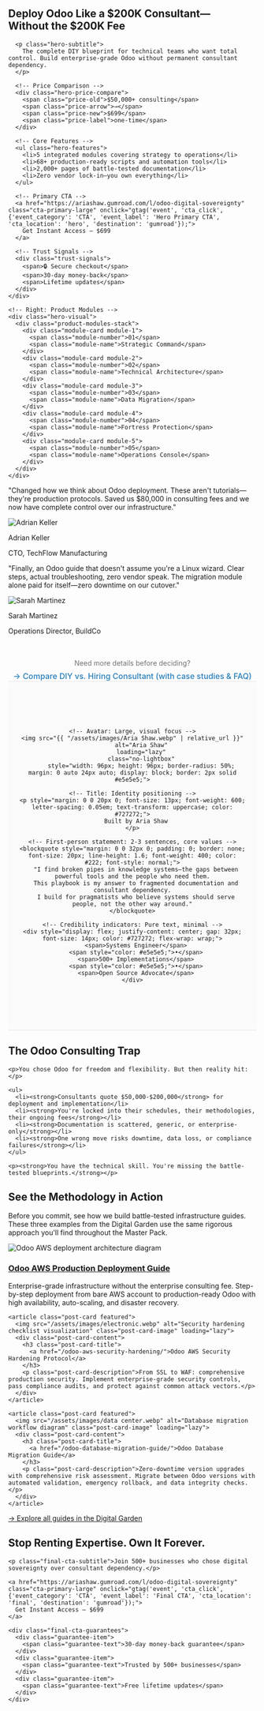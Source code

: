 <!-- Hero Conversion Section -->
<section class="hero-conversion-section">
  <div class="hero-grid">
    <!-- Left: Hero Content -->
    <div class="hero-content">
      <h1>Deploy Odoo Like a $200K Consultant—<br>Without the $200K Fee</h1>

      <p class="hero-subtitle">
        The complete DIY blueprint for technical teams who want total control. Build enterprise-grade Odoo without permanent consultant dependency.
      </p>

      <!-- Price Comparison -->
      <div class="hero-price-compare">
        <span class="price-old">$50,000+ consulting</span>
        <span class="price-arrow">→</span>
        <span class="price-new">$699</span>
        <span class="price-label">one-time</span>
      </div>

      <!-- Core Features -->
      <ul class="hero-features">
        <li>5 integrated modules covering strategy to operations</li>
        <li>68+ production-ready scripts and automation tools</li>
        <li>2,000+ pages of battle-tested documentation</li>
        <li>Zero vendor lock-in—you own everything</li>
      </ul>

      <!-- Primary CTA -->
      <a href="https://ariashaw.gumroad.com/l/odoo-digital-sovereignty" class="cta-primary-large" onclick="gtag('event', 'cta_click', {'event_category': 'CTA', 'event_label': 'Hero Primary CTA', 'cta_location': 'hero', 'destination': 'gumroad'});">
        Get Instant Access — $699
      </a>

      <!-- Trust Signals -->
      <div class="trust-signals">
        <span>🔒 Secure checkout</span>
        <span>30-day money-back</span>
        <span>Lifetime updates</span>
      </div>
    </div>

    <!-- Right: Product Modules -->
    <div class="hero-visual">
      <div class="product-modules-stack">
        <div class="module-card module-1">
          <span class="module-number">01</span>
          <span class="module-name">Strategic Command</span>
        </div>
        <div class="module-card module-2">
          <span class="module-number">02</span>
          <span class="module-name">Technical Architecture</span>
        </div>
        <div class="module-card module-3">
          <span class="module-number">03</span>
          <span class="module-name">Data Migration</span>
        </div>
        <div class="module-card module-4">
          <span class="module-number">04</span>
          <span class="module-name">Fortress Protection</span>
        </div>
        <div class="module-card module-5">
          <span class="module-number">05</span>
          <span class="module-name">Operations Console</span>
        </div>
      </div>
    </div>
  </div>
</section>

<!-- Social Proof Section -->
<section class="social-proof-section">
  <div class="social-proof-grid">
    <div class="social-proof-card">
      <p class="social-proof-quote">"Changed how we think about Odoo deployment. These aren't tutorials—they're production protocols. Saved us $80,000 in consulting fees and we now have complete control over our infrastructure."</p>
      <div class="testimonial-author">
        <img src="/assets/images/Adrian Keller.webp" alt="Adrian Keller" class="testimonial-photo no-lightbox" loading="lazy">
        <div class="testimonial-info">
          <p class="social-proof-author">Adrian Keller</p>
          <p class="social-proof-role">CTO, TechFlow Manufacturing</p>
        </div>
      </div>
    </div>
    <div class="social-proof-card">
      <p class="social-proof-quote">"Finally, an Odoo guide that doesn't assume you're a Linux wizard. Clear steps, actual troubleshooting, zero vendor speak. The migration module alone paid for itself—zero downtime on our cutover."</p>
      <div class="testimonial-author">
        <img src="/assets/images/Sarah Martinez.webp" alt="Sarah Martinez" class="testimonial-photo no-lightbox" loading="lazy">
        <div class="testimonial-info">
          <p class="social-proof-author">Sarah Martinez</p>
          <p class="social-proof-role">Operations Director, BuildCo</p>
        </div>
      </div>
    </div>
  </div>

  <!-- Link to detailed comparison -->
  <div class="section-container" style="text-align: center; margin-top: 48px;">
    <p style="color: #727272; font-size: 14px; margin-bottom: 8px;">Need more details before deciding?</p>
    <a href="/products/" style="color: #267CB9; text-decoration: none; font-size: 16px; font-weight: 500;">→ Compare DIY vs. Hiring Consultant (with case studies & FAQ)</a>
  </div>
</section>

<!-- Author Proof Section -->
<section class="author-proof-section" style="padding: 80px 20px; background: #fafafa; border-top: 1px solid #e5e5e5; border-bottom: 1px solid #e5e5e5;">
  <div style="max-width: 700px; margin: 0 auto; text-align: center;">

    <!-- Avatar: Large, visual focus -->
    <img src="{{ "/assets/images/Aria Shaw.webp" | relative_url }}"
         alt="Aria Shaw"
         loading="lazy"
         class="no-lightbox"
         style="width: 96px; height: 96px; border-radius: 50%; margin: 0 auto 24px auto; display: block; border: 2px solid #e5e5e5;">

    <!-- Title: Identity positioning -->
    <p style="margin: 0 0 20px 0; font-size: 13px; font-weight: 600; letter-spacing: 0.05em; text-transform: uppercase; color: #727272;">
      Built by Aria Shaw
    </p>

    <!-- First-person statement: 2-3 sentences, core values -->
    <blockquote style="margin: 0 0 32px 0; padding: 0; border: none; font-size: 20px; line-height: 1.6; font-weight: 400; color: #222; font-style: normal;">
      "I find broken pipes in knowledge systems—the gaps between powerful tools and the people who need them.
      This playbook is my answer to fragmented documentation and consultant dependency.
      I build for pragmatists who believe systems should serve people, not the other way around."
    </blockquote>

    <!-- Credibility indicators: Pure text, minimal -->
    <div style="display: flex; justify-content: center; gap: 32px; font-size: 14px; color: #727272; flex-wrap: wrap;">
      <span>Systems Engineer</span>
      <span style="color: #e5e5e5;">•</span>
      <span>500+ Implementations</span>
      <span style="color: #e5e5e5;">•</span>
      <span>Open Source Advocate</span>
    </div>

  </div>
</section>

<!-- Problem Statement Section -->
<section class="problem-section">
  <div class="section-container">
    <h2>The Odoo Consulting Trap</h2>

    <p>You chose Odoo for freedom and flexibility. But then reality hit:</p>

    <ul>
      <li><strong>Consultants quote $50,000-$200,000</strong> for deployment and implementation</li>
      <li><strong>You're locked into their schedules, their methodologies, their ongoing fees</strong></li>
      <li><strong>Documentation is scattered, generic, or enterprise-only</strong></li>
      <li><strong>One wrong move risks downtime, data loss, or compliance failures</strong></li>
    </ul>

    <p><strong>You have the technical skill. You're missing the battle-tested blueprints.</strong></p>
  </div>
</section>

<!-- Curated Guides Section -->
<section class="curated-guides-section">
  <h2>See the Methodology in Action</h2>
  <p class="curated-guides-subtitle">
    Before you commit, see how we build battle-tested infrastructure guides. These three examples from the Digital Garden use the same rigorous approach you'll find throughout the Master Pack.
  </p>

  <div class="curated-guides-grid">
    <article class="post-card featured">
      <img src="/assets/images/code.webp" alt="Odoo AWS deployment architecture diagram" class="post-card-image" loading="lazy">
      <div class="post-card-content">
        <h3 class="post-card-title">
          <a href="/odoo-aws-deployment-guide/">Odoo AWS Production Deployment Guide</a>
        </h3>
        <p class="post-card-description">Enterprise-grade infrastructure without the enterprise consulting fee. Step-by-step deployment from bare AWS account to production-ready Odoo with high availability, auto-scaling, and disaster recovery.</p>
      </div>
    </article>

    <article class="post-card featured">
      <img src="/assets/images/electronic.webp" alt="Security hardening checklist visualization" class="post-card-image" loading="lazy">
      <div class="post-card-content">
        <h3 class="post-card-title">
          <a href="/odoo-aws-security-hardening/">Odoo AWS Security Hardening Protocol</a>
        </h3>
        <p class="post-card-description">From SSL to WAF: comprehensive production security. Implement enterprise-grade security controls, pass compliance audits, and protect against common attack vectors.</p>
      </div>
    </article>

    <article class="post-card featured">
      <img src="/assets/images/data center.webp" alt="Database migration workflow diagram" class="post-card-image" loading="lazy">
      <div class="post-card-content">
        <h3 class="post-card-title">
          <a href="/odoo-database-migration-guide/">Odoo Database Migration Guide</a>
        </h3>
        <p class="post-card-description">Zero-downtime version upgrades with comprehensive risk assessment. Migrate between Odoo versions with automated validation, emergency rollback, and data integrity checks.</p>
      </div>
    </article>
  </div>

  <div class="curated-guide-link">
    <a href="/guides/">→ Explore all guides in the Digital Garden</a>
  </div>
</section>

<!-- Final CTA Section -->
<section class="final-cta-section" id="final-cta">
  <div class="final-cta-content">
    <h2>Stop Renting Expertise. Own It Forever.</h2>

    <p class="final-cta-subtitle">Join 500+ businesses who chose digital sovereignty over consultant dependency.</p>

    <a href="https://ariashaw.gumroad.com/l/odoo-digital-sovereignty" class="cta-primary-large" onclick="gtag('event', 'cta_click', {'event_category': 'CTA', 'event_label': 'Final CTA', 'cta_location': 'final', 'destination': 'gumroad'});">
      Get Instant Access — $699
    </a>

    <div class="final-cta-guarantees">
      <div class="guarantee-item">
        <span class="guarantee-text">30-day money-back guarantee</span>
      </div>
      <div class="guarantee-item">
        <span class="guarantee-text">Trusted by 500+ businesses</span>
      </div>
      <div class="guarantee-item">
        <span class="guarantee-text">Free lifetime updates</span>
      </div>
    </div>
  </div>
</section>